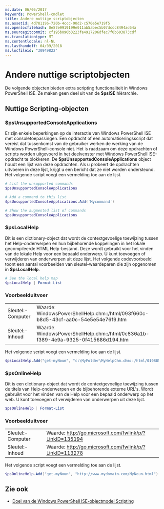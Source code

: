 ```yaml
---
ms.date: 06/05/2017
keywords: PowerShell-cmdlet
title: Andere nuttige scriptobjecten
ms.assetid: 4d781196-720b-4ccc-90d2-c570e5e719f5
ms.openlocfilehash: 0e87e9919199e011ab5abec5b07dccc8494ad64a
ms.sourcegitcommit: cf195b090b3223fa4917206dfec7f0b603873cdf
ms.translationtype: MT
ms.contentlocale: nl-NL
ms.lasthandoff: 04/09/2018
ms.locfileid: "30949822"
---
```

# <a name="other-useful-scripting-objects"></a>Andere nuttige scriptobjecten

De volgende objecten bieden extra scripting functionaliteit in Windows PowerShell ISE. Ze maken geen deel uit van de **$psISE** hiërarchie.

## <a name="useful-scripting-objects"></a>Nuttige Scripting-objecten

### <a name="psunsupportedconsoleapplications"></a>$psUnsupportedConsoleApplications

Er zijn enkele beperkingen op de interactie van Windows PowerShell ISE met consoletoepassingen. Een opdracht of een automatiseringsscript dat vereist dat tussenkomst van de gebruiker werken de werking van de Windows PowerShell-console niet. Het is raadzaam om deze opdrachten of scripts worden uitgevoerd in het deelvenster met Windows PowerShell ISE-opdracht te blokkeren. De **$psUnsupportedConsoleApplications** object houdt een lijst van deze opdrachten. Als u probeert de opdrachten uitvoeren in deze lijst, krijgt u een bericht dat ze niet worden ondersteund. Het volgende script voegt een vermelding toe aan de lijst.

```powershell
# List the unsupported commands
$psUnsupportedConsoleApplications

# Add a command to this list
$psUnsupportedConsoleApplications.Add('Mycommand')

# Show the augmented list of commands
$psUnsupportedConsoleApplications
```

### <a name="pslocalhelp"></a>$psLocalHelp

Dit is een dictionary-object dat wordt de contextgevoelige toewijzing tussen het Help-onderwerpen en hun bijbehorende koppelingen in het lokale gecompileerde HTML Help-bestand. Deze wordt gebruikt voor het vinden van de lokale Help voor een bepaald onderwerp. U kunt toevoegen of verwijderen van onderwerpen uit deze lijst. Het volgende codevoorbeeld toont een aantal voorbeelden van sleutel-waardeparen die zijn opgenomen in **$psLocalHelp**.

```powershell
# See the local help map
$psLocalHelp | Format-List
```

### <a name="sample-output"></a>Voorbeelduitvoer

|||
|-|-|
|Sleutel:-Computer|Waarde: WindowsPowerShellHelp.chm::/html/093f660c-b8d5-43cf-aa0c-54e5e54e76f9.htm|
|Sleutel:-Inhoud|Waarde: WindowsPowerShellHelp.chm::/html/0c836a1b-f389-4e9a-9325-0f415686d194.htm|

Het volgende script voegt een vermelding toe aan de lijst.

```powershell
$psLocalHelp.Add("get-myNoun", "c:\MyFolder\MyHelpChm.chm::/html/0198854a-1298-57ae-aa0c-87b5e5a84712.htm")
```

### <a name="psonlinehelp"></a>$psOnlineHelp

Dit is een dictionary-object dat wordt de contextgevoelige toewijzing tussen de titels van Help-onderwerpen en de bijbehorende externe URL's. Wordt gebruikt voor het vinden van de Help voor een bepaald onderwerp op het web. U kunt toevoegen of verwijderen van onderwerpen uit deze lijst.

```powershell
$psOnlineHelp | Format-List
```

### <a name="sample-output"></a>Voorbeelduitvoer

|||
|-|-|
|Sleutel:-Computer|Waarde: http://go.microsoft.com/fwlink/p/?LinkID=135194|
|Sleutel:-Inhoud|Waarde: http://go.microsoft.com/fwlink/p/?LinkID=113278|

 Het volgende script voegt een vermelding toe aan de lijst.

```powershell
$psOnlineHelp.Add("get-myNoun", "http://www.mydomain.com/MyNoun.html")
```

## <a name="see-also"></a>Zie ook

- [Doel van de Windows PowerShell ISE-objectmodel Scripting](../../core-powershell/ise/Purpose-of-the-Windows-PowerShell-ISE-Scripting-Object-Model.md)